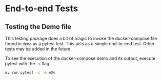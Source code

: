 # End-to-end Tests

## Testing the Demo file

This testing package does a bit of magic to invoke the docker-compose file found in `demo` as a pytest test. This acts as a simple end-to-end test. Other tests may be added in the future.

To see the execution of the docker-compose demo and its output, execute pytest with the `-s` flag:

```sh
uv run pytest -s -m e2e
```
